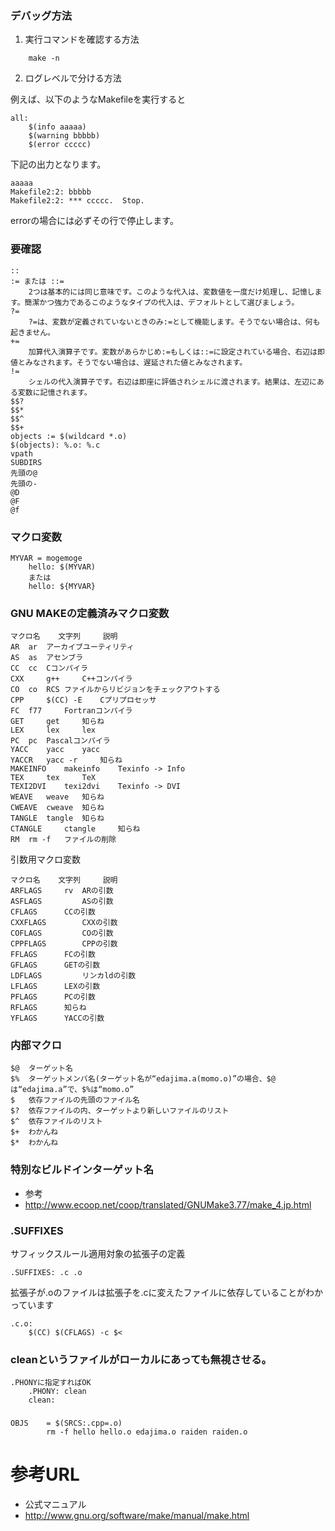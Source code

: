 

### デバッグ方法
1. 実行コマンドを確認する方法
```
	make -n
```

2. ログレベルで分ける方法

例えば、以下のようなMakefileを実行すると
```
all:
	$(info aaaaa)
	$(warning bbbbb)
	$(error ccccc)
```

下記の出力となります。
```
aaaaa
Makefile2:2: bbbbb
Makefile2:2: *** ccccc.  Stop.
```

errorの場合には必ずその行で停止します。

### 要確認
```
::
:= または ::=
	2つは基本的には同じ意味です。このような代入は、変数値を一度だけ処理し、記憶します。簡潔かつ強力であるこのようなタイプの代入は、デフォルトとして選びましょう。
?=
	?=は、変数が定義されていないときのみ:=として機能します。そうでない場合は、何も起きません。
+=
	加算代入演算子です。変数があらかじめ:=もしくは::=に設定されている場合、右辺は即値とみなされます。そうでない場合は、遅延された値とみなされます。
!=
	シェルの代入演算子です。右辺は即座に評価されシェルに渡されます。結果は、左辺にある変数に記憶されます。
$$?
$$*
$$^
$$+
objects := $(wildcard *.o)
$(objects): %.o: %.c
vpath
SUBDIRS
先頭の@
先頭の-
@D
@F
@f
```

### マクロ変数
```
MYVAR = mogemoge
	hello: $(MYVAR) 
	または
	hello: ${MYVAR}
```

### GNU MAKEの定義済みマクロ変数
```
マクロ名 	文字列 	説明
AR 	ar 	アーカイブユーティリティ
AS 	as 	アセンブラ
CC 	cc 	Cコンパイラ
CXX 	g++ 	C++コンパイラ
CO 	co 	RCS ファイルからリビジョンをチェックアウトする
CPP 	$(CC) -E 	Cプリプロセッサ
FC 	f77 	Fortranコンパイラ
GET 	get 	知らね
LEX 	lex 	lex
PC 	pc 	Pascalコンパイラ
YACC 	yacc 	yacc
YACCR 	yacc -r 	知らね
MAKEINFO 	makeinfo 	Texinfo -> Info
TEX 	tex 	TeX
TEXI2DVI 	texi2dvi 	Texinfo -> DVI
WEAVE 	weave 	知らね
CWEAVE 	cweave 	知らね
TANGLE 	tangle 	知らね
CTANGLE 	ctangle 	知らね
RM 	rm -f 	ファイルの削除
```


引数用マクロ変数
```
マクロ名 	文字列 	説明
ARFLAGS 	rv 	ARの引数
ASFLAGS 		ASの引数
CFLAGS 		CCの引数
CXXFLAGS 		CXXの引数
COFLAGS 		COの引数
CPPFLAGS 		CPPの引数
FFLAGS 		FCの引数
GFLAGS 		GETの引数
LDFLAGS 		リンカldの引数
LFLAGS 		LEXの引数
PFLAGS 		PCの引数
RFLAGS 		知らね
YFLAGS 		YACCの引数
```

### 内部マクロ
```
$@ 	ターゲット名
$% 	ターゲットメンバ名(ターゲット名が“edajima.a(momo.o)”の場合、$@は“edajima.a”で、$%は“momo.o”
$ 	依存ファイルの先頭のファイル名
$? 	依存ファイルの内、ターゲットより新しいファイルのリスト
$^ 	依存ファイルのリスト
$+ 	わかんね
$* 	わかんね
```

### 特別なビルドインターゲット名


- 参考
 - http://www.ecoop.net/coop/translated/GNUMake3.77/make_4.jp.html

### .SUFFIXES
サフィックスルール適用対象の拡張子の定義
```
.SUFFIXES: .c .o
```

拡張子が.oのファイルは拡張子を.cに変えたファイルに依存していることがわかっています
```
.c.o:
	$(CC) $(CFLAGS) -c $<
```


### cleanというファイルがローカルにあっても無視させる。
```
.PHONYに指定すればOK
	.PHONY: clean
	clean:
```

### 
```
OBJS    = $(SRCS:.cpp=.o)
		rm -f hello hello.o edajima.o raiden raiden.o
```

# 参考URL
- 公式マニュアル
 - http://www.gnu.org/software/make/manual/make.html
